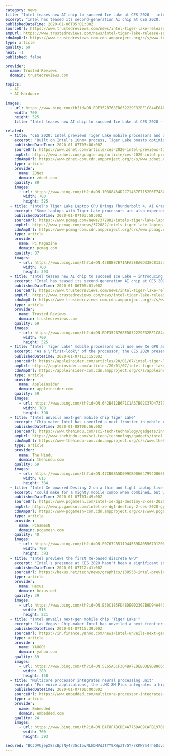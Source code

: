 ```yaml
---
category: news
title: "Intel teases new AI chip to succeed Ice Lake at CES 2020 – introducing Tiger Lake"
excerpt: "Intel has teased its second-generation AI chip at CES 2020. The new chip is called Tiger Lake and is looking to take Intel’s AI chops to the next level. Tiger Lake improved AI engines for enhanced performance across the board. There’s DL Boost for managing complex AI workloads along with low power accelerators. Possibly the most notable ..."
publishedDateTime: 2020-01-06T05:01:00Z
sourceUrl: https://www.trustedreviews.com/news/intel-tiger-lake-release-specs-features-3966835
ampUrl: https://www.trustedreviews.com/news/intel-tiger-lake-release-specs-features-3966835/amp
cdnAmpUrl: https://www-trustedreviews-com.cdn.ampproject.org/c/s/www.trustedreviews.com/news/intel-tiger-lake-release-specs-features-3966835/amp
type: article
quality: 69
heat: -1
published: false

provider:
  name: Trusted Reviews
  domain: trustedreviews.com

topics:
  - AI
  - AI Hardware

images:
  - url: https://www.bing.com/th?id=ON.EDF352B768ED032229E32BF1C844E0AE
    width: 700
    height: 525
    title: "Intel teases new AI chip to succeed Ice Lake at CES 2020 – introducing Tiger Lake"

related:
  - title: "CES 2020: Intel previews Tiger Lake mobile processors and discrete GPU"
    excerpt: "Built on Intel's 10nm+ process, Tiger Lake boasts optimisations \"spanning the CPU, AI accelerators, and discrete-level integrated graphics based on the new Intel Xe graphics architecture,\" the company said. The first Tiger Lake systems are expected to ship later this year. Intel also offered a preview of the first Xe-based discrete GPU ..."
    publishedDateTime: 2020-01-07T03:00:00Z
    sourceUrl: https://www.zdnet.com/article/ces-2020-intel-previews-tiger-lake-mobile-processors-and-discrete-gpu/
    ampUrl: https://www.zdnet.com/google-amp/article/ces-2020-intel-previews-tiger-lake-mobile-processors-and-discrete-gpu/
    cdnAmpUrl: https://www-zdnet-com.cdn.ampproject.org/c/s/www.zdnet.com/google-amp/article/ces-2020-intel-previews-tiger-lake-mobile-processors-and-discrete-gpu/
    type: article
    provider:
      name: ZDNet
      domain: zdnet.com
    quality: 89
    images:
      - url: https://www.bing.com/th?id=ON.10388434D2C71467F7152E6F748CE936
        width: 700
        height: 525
  - title: "Intel's Tiger Lake Laptop CPU Brings Thunderbolt 4, AI Graphics Processing"
    excerpt: "Some laptops with Tiger Lake processors are also expected to use Intel's upcoming discrete GPU, called the DGX1. Intel teased its discrete graphics processor last year at Computex, and at CES here it showed off a working demo of the GPU running Destiny 2 on a laptop. Other Tiger Lake laptops will include the next-generation \"Xe\" integrated ..."
    publishedDateTime: 2020-01-07T03:58:00Z
    sourceUrl: https://www.pcmag.com/news/372882/intels-tiger-lake-laptop-cpu-brings-thunderbolt-4-ai-graph
    ampUrl: https://www.pcmag.com/news/372882/intels-tiger-lake-laptop-cpu-brings-thunderbolt-4-ai-graph?amp=1
    cdnAmpUrl: https://www-pcmag-com.cdn.ampproject.org/c/s/www.pcmag.com/news/372882/intels-tiger-lake-laptop-cpu-brings-thunderbolt-4-ai-graph?amp=1
    type: article
    provider:
      name: PC Magazine
      domain: pcmag.com
    quality: 87
    images:
      - url: https://www.bing.com/th?id=ON.4288BE7E71AFA3E8A6D33EC8133362BE
        width: 700
        height: 393
  - title: "Intel teases new AI chip to succeed Ice Lake – introducing Tiger Lake | CES 2020"
    excerpt: "Intel has teased its second-generation AI chip at CES 2020. The new chip is called Tiger Lake and is looking to take Intel’s AI chops to the next level. Tiger Lake improved AI engines for enhanced performance across the board. There’s DL Boost for managing complex AI workloads along with low power accelerators. Possibly the most notable ..."
    publishedDateTime: 2020-01-06T05:01:00Z
    sourceUrl: https://www.trustedreviews.com/news/intel-tiger-lake-release-specs-features-3966835
    ampUrl: https://www.trustedreviews.com/news/intel-tiger-lake-release-specs-features-3966835/amp
    cdnAmpUrl: https://www-trustedreviews-com.cdn.ampproject.org/c/s/www.trustedreviews.com/news/intel-tiger-lake-release-specs-features-3966835/amp
    type: article
    provider:
      name: Trusted Reviews
      domain: trustedreviews.com
    quality: 69
    images:
      - url: https://www.bing.com/th?id=ON.EDF352B768ED032229E32BF1C844E0AE
        width: 700
        height: 525
  - title: "Intel 'Tiger Lake' mobile processors will use new Xe GPU architecture"
    excerpt: "As a \"first-look\" of the processor, the CES 2020 presentation offered a general overview for the chips, which will have optimizations for the CPU, AI accelerators, and the GPU to achieve \"double-digit performance gains.\" The GPU will be based on Intel's new Xe graphics architecture, an integrated graphics system that will offer \"discrete-level ..."
    publishedDateTime: 2020-01-07T13:15:00Z
    sourceUrl: https://appleinsider.com/articles/20/01/07/intel-tiger-lake-mobile-processors-will-use-new-xe-gpu-architecture
    ampUrl: https://appleinsider.com/articles/20/01/07/intel-tiger-lake-mobile-processors-will-use-new-xe-gpu-architecture/amp/
    cdnAmpUrl: https://appleinsider-com.cdn.ampproject.org/c/s/appleinsider.com/articles/20/01/07/intel-tiger-lake-mobile-processors-will-use-new-xe-gpu-architecture/amp/
    type: article
    provider:
      name: AppleInsider
      domain: appleinsider.com
    quality: 59
    images:
      - url: https://www.bing.com/th?id=ON.642B412B6F1C1A67B02C37D4737DF539
        width: 700
        height: 390
  - title: "Intel unveils next-gen mobile chip Tiger Lake"
    excerpt: "Chip-maker Intel has unveiled a next frontier in mobile computing codenamed ‘Tiger Lake’ built on Intel’s 10nm+ process. The Artificial Intelligence (AI)-driven new chips are set to deliver improved graphics and video streaming performance. According to Intel Executive Vice President Gregory Bryant, Tiger Lake is designed to bring Intel ..."
    publishedDateTime: 2020-01-08T06:56:00Z
    sourceUrl: https://www.thehindu.com/sci-tech/technology/gadgets/intel-unveils-next-gen-mobile-chip-tiger-lake/article30511145.ece
    ampUrl: https://www.thehindu.com/sci-tech/technology/gadgets/intel-unveils-next-gen-mobile-chip-tiger-lake/article30511145.ece/amp/
    cdnAmpUrl: https://www-thehindu-com.cdn.ampproject.org/c/s/www.thehindu.com/sci-tech/technology/gadgets/intel-unveils-next-gen-mobile-chip-tiger-lake/article30511145.ece/amp/
    type: article
    provider:
      name: The Hindu
      domain: thehindu.com
    quality: 59
    images:
      - url: https://www.bing.com/th?id=ON.47CB08A5D099CB9D6647994D866F7E01
        width: 615
        height: 384
  - title: "Intel Xe powered Destiny 2 on a thin and light laptop live on stage at CES 2020"
    excerpt: "could make for a mighty mobile combo when combined… but we all know how tricky multiple GPU rendering can be. Tiger Lake will also be available in tiny form factors, including the smallest U-series motherboard shown off by Intel’s Gregory Bryant during the conference. AI performance is also said to be vastly improved over Ice Lake processors."
    publishedDateTime: 2020-01-07T01:49:00Z
    sourceUrl: https://www.pcgamesn.com/intel-xe-dg1-destiny-2-ces-2020-gpu-performance
    ampUrl: https://www.pcgamesn.com/intel-xe-dg1-destiny-2-ces-2020-gpu-performance?amp
    cdnAmpUrl: https://www-pcgamesn-com.cdn.ampproject.org/c/s/www.pcgamesn.com/intel-xe-dg1-destiny-2-ces-2020-gpu-performance?amp
    type: article
    provider:
      name: PCGamesN
      domain: pcgamesn.com
    quality: 40
    images:
      - url: https://www.bing.com/th?id=ON.F0767CB511D44589DA05567D12086B66
        width: 700
        height: 393
  - title: "Intel previews the first Xe-based discrete GPU"
    excerpt: "Intel's presence at CES 2020 hasn't been a significant source of excitement among the PC community. Looking at its event schedule you can see a selection of conferences about AI and automotive type projects. However, we did see the Ghost Canyon NUC, Comet Lake-H processors, and a Tiger Lake processors tease yesterday. The iconic chipmaker has ..."
    publishedDateTime: 2020-01-07T12:41:00Z
    sourceUrl: https://hexus.net/tech/news/graphics/138533-intel-previews-first-xe-based-discrete-gpu/
    type: article
    provider:
      name: Hexus
      domain: hexus.net
    quality: 39
    images:
      - url: https://www.bing.com/th?id=ON.E30C185FD48DE002307B9D94A44DD866
        width: 515
        height: 221
  - title: "Intel unveils next-gen mobile chip 'Tiger Lake'"
    excerpt: "Las Vegas: Chip-maker Intel has unveiled a next frontier in mobile computing codenamed 'Tiger Lake'. Built on Intel's 10nm+ process, the Artificial Intelligence (AI)-driven new chips are set to deliver improved graphics and video streaming performance. According to Intel Executive Vice President Gregory Bryant, Tiger Lake is designed to bring ..."
    publishedDateTime: 2020-01-07T15:39:00Z
    sourceUrl: https://in.finance.yahoo.com/news/intel-unveils-next-gen-mobile-151739651.html
    type: article
    provider:
      name: YAHOO!
      domain: yahoo.com
    quality: 39
    images:
      - url: https://www.bing.com/th?id=ON.5E65A5CF304BA7EDEB03E9DB8665944E
        width: 280
        height: 158
  - title: "Multicore processor integrates neural processing unit"
    excerpt: "For voice applications, the i.MX 8M Plus integrates a high-performance HiFi 4 DSP that enhances natural language processing with pre- and post-processing of voice streams. The Cortex-M7 domain can be used to run real-time response systems, said NXP ..."
    publishedDateTime: 2020-01-07T00:00:00Z
    sourceUrl: https://www.embedded.com/multicore-processor-integrates-neural-processing-unit/
    type: article
    provider:
      name: Embedded
      domain: embedded.com
    quality: 24
    images:
      - url: https://www.bing.com/th?id=ON.BAF8FABCDE4A7759A89CAFB1970E7A12
        width: 700
        height: 393

secured: "BCJQVUjepX8sxBplNy4r3GcIovNLhDMVdJTYY9XWpZT/GY/rKKWrm4rh6DsvdONvnEzTJYaExxAfW3T95n4dgdGgxII9XGe4b0CzuOvXy/0ilc6zkgGnBGBVD3KJPJs/6bDI2OpeO8NyWej1VGgaTeucBPrlqq+ZmsnZ4Dsa04jLQxtEPf2nQIvfntG84rmOdLr5C8XMp2KwD9vff3VtFBC8zNLv6jBBaq2eqaYxTK9MP5pANHRaH+V/mHAmEiGwEATAZ3FiokK+A2jiYBgmvA==;bBYmxYcdje4/C1ItkxQfmQ=="
---
```


